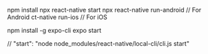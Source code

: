 npm install
npx react-native start
npx react-native run-android // For Android
ct-native run-ios // For iOS



npm install -g expo-cli
expo start

//    "start": "node node_modules/react-native/local-cli/cli.js start"
